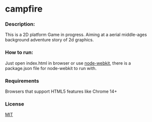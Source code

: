 campfire
========

### Description:

This is a 2D platform Game in progress.
Aiming at a aerial middle-ages background adventure story of 2d graphics.

### How to run:

Just open index.html in browser or use [node-webkit], there is a package.json file for node-webkit to run with.

[node-webkit]: http://github.com/rogerwang/node-webkit

### Requirements

Browsers that support HTML5 features like Chrome 14+

### License

[MIT](./LICENSE)